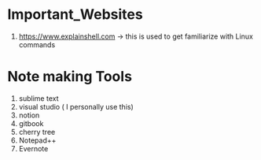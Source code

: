 # Important_Websites

1. https://www.explainshell.com  -> this is used to get familiarize with Linux commands


# Note making Tools

1. sublime text
2. visual studio ( I personally use this)
3. notion
4. gitbook
5. cherry tree
6. Notepad++
7. Evernote
